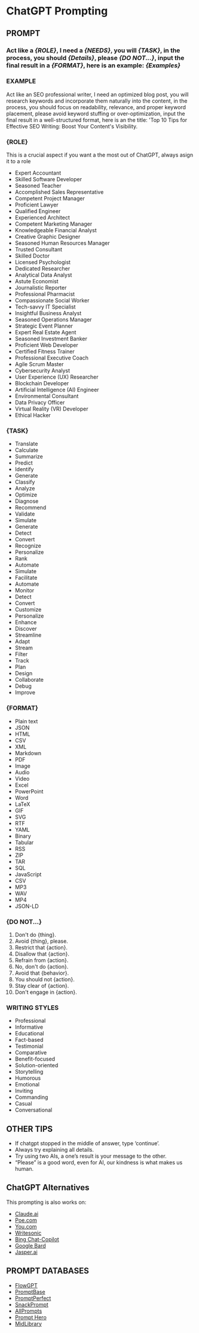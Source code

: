 # ChatGPT Prompting

## PROMPT
### Act like a _{ROLE}_, I need a _{NEEDS}_, you will _{TASK}_, in the process, you should _{Details}_, please _{DO NOT...}_, input the final result in a _{FORMAT}_, here is an example: _{Examples}_

### EXAMPLE
Act like an SEO professional writer, I need an optimized blog post, you will research keywords and incorporate them naturally into the content, in the process, you should focus on readability, relevance, and proper keyword placement, please avoid keyword stuffing or over-optimization, input the final result in a well-structured format, here is an the title: 'Top 10 Tips for Effective SEO Writing: Boost Your Content's Visibility.

### {ROLE}
This is a crucial aspect if you want a the most out of ChatGPT, always asign it to a role

- Expert Accountant
- Skilled Software Developer
- Seasoned Teacher
- Accomplished Sales Representative
- Competent Project Manager
- Proficient Lawyer
- Qualified Engineer
- Experienced Architect
- Competent Marketing Manager
- Knowledgeable Financial Analyst
- Creative Graphic Designer
- Seasoned Human Resources Manager
- Trusted Consultant
- Skilled Doctor
- Licensed Psychologist
- Dedicated Researcher
- Analytical Data Analyst
- Astute Economist
- Journalistic Reporter
- Professional Pharmacist
- Compassionate Social Worker
- Tech-savvy IT Specialist
- Insightful Business Analyst
- Seasoned Operations Manager
- Strategic Event Planner
- Expert Real Estate Agent
- Seasoned Investment Banker
- Proficient Web Developer
- Certified Fitness Trainer
- Professional Executive Coach
- Agile Scrum Master
- Cybersecurity Analyst
- User Experience (UX) Researcher
- Blockchain Developer
- Artificial Intelligence (AI) Engineer
- Environmental Consultant
- Data Privacy Officer
- Virtual Reality (VR) Developer
- Ethical Hacker

### {TASK}

- Translate
- Calculate
- Summarize
- Predict
- Identify
- Generate
- Classify
- Analyze
- Optimize
- Diagnose
- Recommend
- Validate
- Simulate
- Generate
- Detect
- Convert
- Recognize
- Personalize
- Rank
- Automate
- Simulate
- Facilitate
- Automate
- Monitor
- Detect
- Convert
- Customize
- Personalize
- Enhance
- Discover
- Streamline
- Adapt
- Stream
- Filter
- Track
- Plan
- Design
- Collaborate
- Debug
- Improve

### {FORMAT}

- Plain text
- JSON
- HTML
- CSV
- XML
- Markdown
- PDF
- Image
- Audio
- Video
- Excel
- PowerPoint
- Word
- LaTeX
- GIF
- SVG
- RTF
- YAML
- Binary
- Tabular
- RSS
- ZIP
- TAR
- SQL
- JavaScript
- CSV
- MP3
- WAV
- MP4
- JSON-LD

### {DO NOT...}

1. Don't do {thing}.
2. Avoid {thing}, please.
3. Restrict that {action}.
4. Disallow that {action}.
5. Refrain from {action}.
6. No, don't do {action}.
7. Avoid that {behavior}.
8. You should not {action}.
9. Stay clear of {action}.
10. Don't engage in {action}.

### WRITING STYLES

- Professional
- Informative
- Educational
- Fact-based
- Testimonial
- Comparative
- Benefit-focused
- Solution-oriented
- Storytelling
- Humorous
- Emotional
- Inviting
- Commanding
- Casual
- Conversational

## OTHER TIPS

- If chatgpt stopped in the middle of answer, type ‘continue’.
- Always try explaining all details.
- Try using two AIs, a one’s result is your message to the other.
- “Please” is a good word, even for AI, our kindness is what makes us human.

## ChatGPT Alternatives
This prompting is also works on:

- [Claude.ai](https://claude.ai/)
- [Poe.com](https://poe.com/)
- [You.com](https://you.com/)
- [Writesonic](https://writesonic.com/)
- [Bing Chat-Copilot](https://www.bing.com/search?q=Bing+AI&showconv=1&FORM=hpcodx)
- [Google Bard](https://bard.google.com/)
- [Jasper.ai](https://www.jasper.ai/chat)

## PROMPT DATABASES

- [FlowGPT](https://flowgpt.com/)
- [PromptBase](https://promptbase.com/)
- [PromptPerfect](https://promptperfect.jina.ai/)
- [SnackPrompt](https://snackprompt.com/)
- [AllPrompts](https://allprompts.com/)
- [Prompt Hero](https://prompthero.com/)
- [MidLibrary](https://midlibrary.io/)
